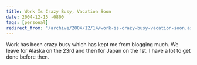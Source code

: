 ```yaml
---
title: Work Is Crazy Busy, Vacation Soon
date: 2004-12-15 -0800
tags: [personal]
redirect_from: "/archive/2004/12/14/work-is-crazy-busy-vacation-soon.aspx/"
---
```


Work has been crazy busy which has kept me from blogging much. We leave
for Alaska on the 23rd and then for Japan on the 1st. I have a lot to
get done before then.

